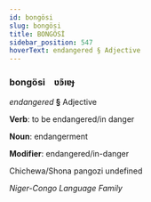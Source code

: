 ```yaml
---
id: bongösi
slug: bongösi
title: BONGÖSİ
sidebar_position: 547
hoverText: endangered § Adjective
---
```


### bongösi&emsp;<span kind="abugida">ʋ̃ꜿıɐɟ</span>

*endangered* **§** Adjective

**Verb**: to be endangered/in danger

**Noun**: endangerment

**Modifier**: endangered/in-danger

Chichewa/Shona pangozi undefined

*Niger-Congo Language Family*